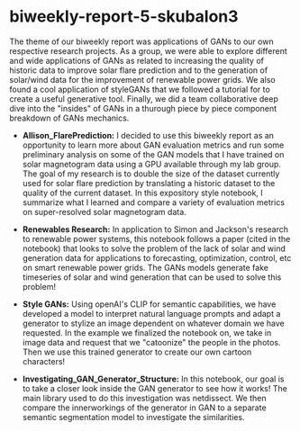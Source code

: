 # biweekly-report-5-skubalon3

The theme of our biweekly report was applications of GANs to our own respective research projects. As a group, we were able to explore different and wide applications of GANs as related to increasing the quality of historic data to improve solar flare prediction and to the generation of solar/wind data for the improvement of renewable power grids. We also found a cool application of styleGANs that we followed a tutorial for to create a useful generative tool. Finally, we did a team collaborative deep dive into the "insides" of GANs in a thurough piece by piece component breakdown of GANs mechanics.

* **Allison_FlarePrediction:** I decided to use this biweekly report as an opportunity to learn more about GAN evaluation metrics and run some preliminary analysis on some of the GAN models that I have trained on solar magnetogram data using a GPU available through my lab group. The goal of my research is to double the size of the dataset currently used for solar flare prediction by translating a historic dataset to the quality of the current dataset. In this expository style notebook, I summarize what I learned and compare a variety of evaluation metrics on super-resolved solar magnetogram data.


* **Renewables Research:** In application to Simon and Jackson's research to renewable power systems, this notebook follows a paper (cited in the notebook) that looks to solve the problem of the lack of solar and wind generation data for applications to forecasting, optimization, control, etc on smart renewable power grids. The GANs models generate fake timeseries of solar and wind generation that can be used to solve this problem! 

* **Style GANs:** Using openAI's CLIP for semantic capabilities, we have developed a model to interpret natural language prompts and adapt a generator to stylize an image dependent on whatever domain we have requested. In the example we finalized the notebook on, we take in image data and request that we "catoonize" the people in the photos. Then we use this trained generator to create our own cartoon characters! 

* **Investigating_GAN_Generator_Structure:** In this notebook, our goal is to take a closer look inside the GAN generator to see how it works!  The main library used to do this investigation was netdissect.  We then compare the innerworkings of the generator in GAN to a separate semantic segmentation model to investigate the similarities.
